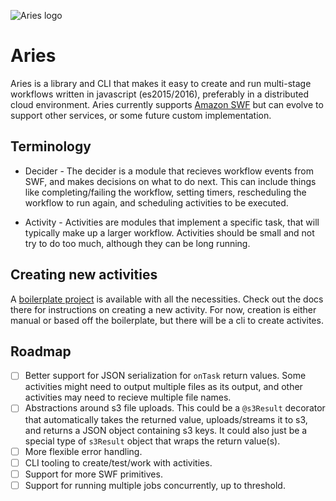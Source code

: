 ![Aries logo](https://avatars1.githubusercontent.com/u/17130436?v=3&s=200)

# Aries

Aries is a library and CLI that makes it easy to create and run multi-stage workflows written in javascript (es2015/2016), preferably in a distributed cloud environment.  Aries currently supports [Amazon SWF](https://aws.amazon.com/swf/details/) but can evolve to support other services, or some future custom implementation.

## Terminology
- Decider - The decider is a module that recieves workflow events from SWF, and makes decisions on what to do next.  This can include things like completing/failing the workflow, setting timers, rescheduling the workflow to run again, and scheduling activities to be executed.

- Activity - Activities are modules that implement a specific task, that will typically make up a larger workflow.  Activities should be small and not try to do too much, although they can be long running.

## Creating new activities
A [boilerplate project](https://github.com/aries-data/aries-activity-boilerplate) is available with all the necessities. Check out the docs there for instructions on creating a new activity. For now, creation is either manual or based off the boilerplate, but there will be a cli to create activites.

## Roadmap
- [ ] Better support for JSON serialization for `onTask` return values.  Some activities might need to output multiple files as its output, and other activities may need to recieve multiple file names.
- [ ] Abstractions around s3 file uploads.  This could be a `@s3Result` decorator that automatically takes the returned value, uploads/streams it to s3, and returns a JSON object containing s3 keys.  It could also just be a special type of `s3Result` object that wraps the return value(s).
- [ ] More flexible error handling.
- [ ] CLI tooling to create/test/work with activities.
- [ ] Support for more SWF primitives.
- [ ] Support for running multiple jobs concurrently, up to threshold.
